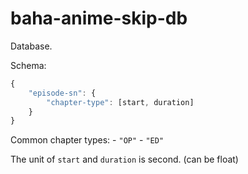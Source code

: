 # baha-anime-skip-db

Database.

Schema:

```ts
{
    "episode-sn": {
        "chapter-type": [start, duration]
    }
}
```

Common chapter types: - `"OP"` - `"ED"`

The unit of `start` and `duration` is second. (can be float)
